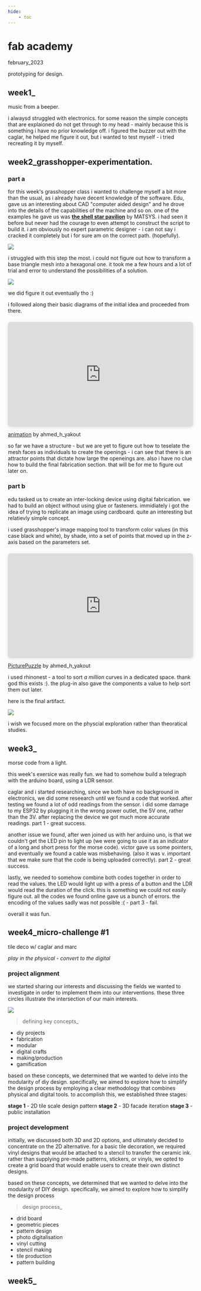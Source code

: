 ```yaml
---
hide:
    - toc
---
```


# fab academy
february_2023

prototyping for design.

## week1_
music from a beeper.

i alwaysd struggled with electronics. for some reason the simple concepts that are explaioned do not get through to my head - mainly because this is something i have no prior knowledge off. i figured the buzzer out with the caglar, he helped me figure it out, but i wanted to test myself - i tried recreating it by myself.

## week2_grasshopper-experimentation.

### part a

for this week's grasshopper class i wanted to challenge myself a bit more than the usual, as i already have decent knowledge of the software. Edu, gave us an interesting about CAD "computer aided design" and he drove into the details of the capabilities of the machine and so on. one of the examples he gave us was **[the shell star pavilion](https://www.matsys.design/shellstar-pavilion)** by MATSYS. i had seen it before but never had the courage to even attempt to construct the script to build it. i am obviously no expert parametric designer - i can not say i cracked it completely but i for sure am on the correct path. (hopefully).

![](../../images/00_fabacademy/week2_SSP_Step1_triangle.jpg)



i struggled with this step the most. i could not figure out how to transform a base triangle mesh into a hexagonal one. it took me a few hours and a lot of trial and error to understand the possibilities of a solution.

![](https://raw.github.com/help-AY/MDEF/main/docs/images/00_fabacademy/week2_SSP_Step2_triangle.jpg)

we did figure it out eventually tho :)

i followed along their basic diagrams of the initial idea and proceeded from there. 

<div style="position: relative; width: 100%; height: 0; padding-top: 56.2500%;
 padding-bottom: 0; box-shadow: 0 2px 8px 0 rgba(63,69,81,0.16); margin-top: 1.6em; margin-bottom: 0.9em; overflow: hidden;
 border-radius: 8px; will-change: transform;">
  <iframe loading="lazy" style="position: absolute; width: 100%; height: 100%; top: 0; left: 0; border: none; padding: 0;margin: 0;"
    src="https:&#x2F;&#x2F;www.canva.com&#x2F;design&#x2F;DAFfJrBgLd0&#x2F;watch?embed" allowfullscreen="allowfullscreen" allow="fullscreen">
  </iframe>
</div>
<a href="https:&#x2F;&#x2F;www.canva.com&#x2F;design&#x2F;DAFfJrBgLd0&#x2F;watch?utm_content=DAFfJrBgLd0&amp;utm_campaign=designshare&amp;utm_medium=embeds&amp;utm_source=link" target="_blank" rel="noopener">animation</a> by ahmed_h_yakout

so far we have a structure - but we are yet to figure out how to teselate the mesh faces as individuals to create the openings - i can see that there is an attractor points that dictate how large the openeings are. also i have no clue how to build the final fabrication section. that will be for me to figure out later on.

### part b

edu tasked us to create an inter-locking device using digital fabrication. we had to build an object without using glue or fasteners. immidiately i got the idea of trying to replicate an image using cardboard. quite an interesting but relatievly simple concept.

i used grasshopper's image mapping tool to transform color values (in this case black and white), by shade, into a set of points that moved up in the z-axis based on the parameters set. 

<div style="position: relative; width: 100%; height: 0; padding-top: 56.2500%;
 padding-bottom: 0; box-shadow: 0 2px 8px 0 rgba(63,69,81,0.16); margin-top: 1.6em; margin-bottom: 0.9em; overflow: hidden;
 border-radius: 8px; will-change: transform;">
  <iframe loading="lazy" style="position: absolute; width: 100%; height: 100%; top: 0; left: 0; border: none; padding: 0;margin: 0;"
    src="https:&#x2F;&#x2F;www.canva.com&#x2F;design&#x2F;DAFcRcVjkjs&#x2F;view?embed" allowfullscreen="allowfullscreen" allow="fullscreen">
  </iframe>
</div>
<a href="https:&#x2F;&#x2F;www.canva.com&#x2F;design&#x2F;DAFcRcVjkjs&#x2F;view?utm_content=DAFcRcVjkjs&amp;utm_campaign=designshare&amp;utm_medium=embeds&amp;utm_source=link" target="_blank" rel="noopener">PicturePuzzle</a> by ahmed_h_yakout

i used rhinonest - a tool to sort *a million* curves in a dedicated space. thank god this exists :). the plug-in also gave the components a value to help sort them out later. 

here is the final artifact.

![](https://raw.github.com/help-AY/MDEF/main/docs/images/00_fabacademy/week2_JP_00-min.jpg)

i wish we focused more on the physcial exploration rather than theoratical studies. 

## week3_
morse code from a light.

this week's exersice was really fun. we had to somehow build a telegraph with the arduino board, using a LDR sensor.

caglar and i started researching, since we both have no background in electronics, we did some reseearch until we found a code that worked. after testing we found a lot of odd readings from the sensor. i did some damage to my ESP32 by plugging it in the wrong power outlet, the 5V one, rather than the 3V. after replacing the device we got much more accurate readings. part 1 - great success.

another issue we found, after wen joined us with her arduino uno, is that we couldn't get the LED pin to light up (we were going to use it as an indicator of a long and short press for the morse code). victor gave us some pointers, and eventually we found a cable was misbehaving. (also it was v. important that we make sure that the code is being uploaded correctly). part 2 - great success.

lastly, we needed to somehow combine both codes together in order to read the values. the LED would light up with a press of a button and the LDR would read the duration of the click. this is something we could not easily figure out. all the codes we found online gave us a bunch of errors. the encoding of the values sadly was not possible :( - part 3 - fail. 

overall it was fun.

## week4_micro-challenge #1
tile deco w/ caglar and marc

*play in the physical - convert to the digital*

### project alignment
we started sharing our interests and discussing the fields we wanted to investigate in order to implement them into our interventions. these three circles illustrate the intersection of our main interests.

![](../../images/00_fabacademy/week4_MCI_alignment.jpg)

> defining key concepts_
  - diy projects
  - fabrication
  - modular
  - digital crafts
  - making/production
  - gamification

based on these concepts, we determined that we wanted to delve into the modularity of diy design. specifically, we aimed to explore how to simplify the design process by employing a clear methodology that combines physical and digital tools. to accomplish this, we established three stages:

**stage 1** - 2D tile scale design pattern
**stage 2** - 3D facade iteration
**stage 3** - public installation

### project development

initially, we discussed both 3D and 2D options, and ultimately decided to concentrate on the 2D alternative. for a basic tile decoration, we required vinyl designs that would be attached to a stencil to transfer the ceramic ink. rather than supplying pre-made patterns, stickers, or vinyls, we opted to create a grid board that would enable users to create their own distinct designs.

based on these concepts, we determined that we wanted to delve into the modularity of DIY design. specifically, we aimed to explore how to simplify the design process

> design process_
  - drid board
  - geometric pieces
  - pattern design
  - photo digitalisation
  - vinyl cutting
  - stencil making
  - tile production
  - pattern building




## week5_